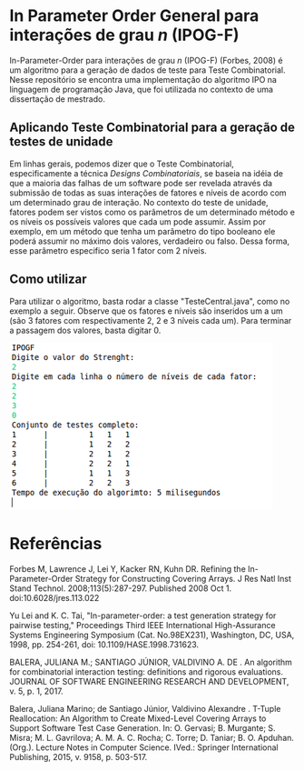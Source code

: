 # In Parameter Order General para interações de grau *n* (IPOG-F)

In-Parameter-Order para interações de grau *n* (IPOG-F) (Forbes, 2008) é um algoritmo  para a geração de dados de teste para Teste Combinatorial. Nesse repositório se encontra uma implementação do algoritmo IPO na linguagem de programação Java, que foi utilizada no contexto de uma dissertação de mestrado. 

## Aplicando Teste Combinatorial para a geração de testes de unidade 

Em linhas gerais, podemos dizer que o Teste Combinatorial, especificamente a técnica *Designs Combinatoriais*, se baseia na idéia de que a maioria das falhas de um software pode ser revelada através da submissão de todas as suas interações de fatores e níveis de acordo com um determinado grau de interação. No contexto do teste de unidade, fatores podem ser vistos como os parâmetros de um determinado método e os níveis os possíveis valores que cada um pode assumir. Assim por exemplo, em um método que tenha um parâmetro do tipo booleano ele poderá assumir no máximo dois valores, verdadeiro ou falso. Dessa forma, esse parâmetro especifico seria 1 fator com 2 níveis.


## Como utilizar

Para utilizar o algoritmo, basta rodar a classe "TesteCentral.java", como no exemplo a seguir. Observe que os fatores e níveis são inseridos um a um (são 3 fatores com respectivamente 2, 2 e 3 níveis cada um). Para terminar a passagem dos valores, basta digitar 0.

![](fig1.png)


# Referências

Forbes M, Lawrence J, Lei Y, Kacker RN, Kuhn DR. Refining the In-Parameter-Order Strategy for Constructing Covering Arrays. J Res Natl Inst Stand Technol. 2008;113(5):287-297. Published 2008 Oct 1. doi:10.6028/jres.113.022

Yu Lei and K. C. Tai, "In-parameter-order: a test generation strategy for pairwise testing," Proceedings Third IEEE International High-Assurance Systems Engineering Symposium (Cat. No.98EX231), Washington, DC, USA, 1998, pp. 254-261, doi: 10.1109/HASE.1998.731623.

BALERA, JULIANA M.; SANTIAGO JÚNIOR, VALDIVINO A. DE . An algorithm for combinatorial interaction testing: definitions and rigorous evaluations. JOURNAL OF SOFTWARE ENGINEERING RESEARCH AND DEVELOPMENT, v. 5, p. 1, 2017.

Balera, Juliana Marino; de Santiago Júnior, Valdivino Alexandre . T-Tuple Reallocation: An Algorithm to Create Mixed-Level Covering Arrays to Support Software Test Case Generation. In: O. Gervasi; B. Murgante; S. Misra; M. L. Gavrilova; A. M. A. C. Rocha; C. Torre; D. Taniar; B. O. Apduhan. (Org.). Lecture Notes in Computer Science. IVed.: Springer International Publishing, 2015, v. 9158, p. 503-517.
